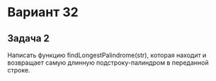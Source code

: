 # Вариант 32
## Задача 2
Написать функцию findLongestPalindrome(str), которая находит и возвращает самую длинную подстроку-палиндром в переданной строке.
